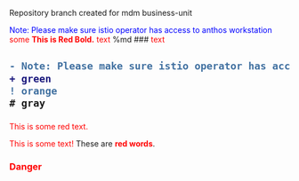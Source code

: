 Repository branch created for mdm business-unit


<span style="color:blue"> Note: Please make sure istio operator has access to anthos workstation </span>
<span style="color:red">some **This is Red Bold.** text</span>
%md ###  <span style="color:red">text</span>

<h2>

```diff
- Note: Please make sure istio operator has access to anthos workstation 
+ green
! orange
# gray
```

</h2>

<p style='color:red'>This is some red text.</p>
<font color="red">This is some text!</font>
These are <b style='color:red'>red words</b>.
<h3 style="color:#ff0000">Danger</h3>
